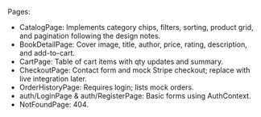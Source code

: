 Pages:

- CatalogPage: Implements category chips, filters, sorting, product grid, and pagination following the design notes.
- BookDetailPage: Cover image, title, author, price, rating, description, and add-to-cart.
- CartPage: Table of cart items with qty updates and summary.
- CheckoutPage: Contact form and mock Stripe checkout; replace with live integration later.
- OrderHistoryPage: Requires login; lists mock orders.
- auth/LoginPage & auth/RegisterPage: Basic forms using AuthContext.
- NotFoundPage: 404.
